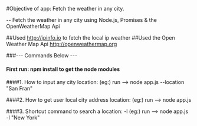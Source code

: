 #Objective of app: Fetch the weather in any city.

-- Fetch the weather in any city using Node.js, Promises & the OpenWeatherMap Api

##Used http://ipinfo.io to fetch the local ip weather
##Used the Open Weather Map Api http://openweathermap.org 

###--- Commands Below ---

#### First run: npm install to get the node modules

####1. How to input any city location:
        (eg:) run --> node app.js --location "San Fran"

####2. How to get user local city address location:
        (eg:) run --> node app.js

####3. Shortcut command to search a location: -l
        (eg:) run --> node app.js -l "New York"
